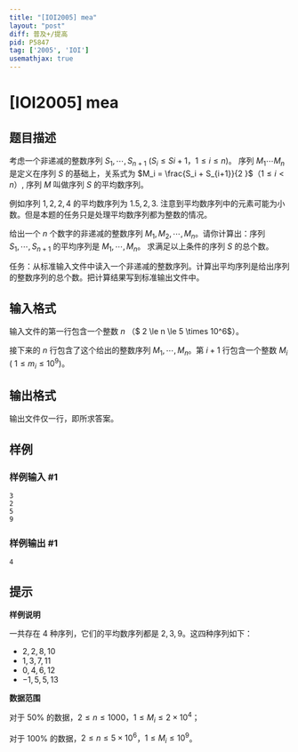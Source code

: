 ```yaml
---
title: "[IOI2005] mea"
layout: "post"
diff: 普及+/提高
pid: P5847
tag: ['2005', 'IOI']
usemathjax: true
---
```


# [IOI2005] mea
## 题目描述

考虑一个非递减的整数序列 $S_1,\cdots,S_{n+1}$ ($S_i \le S{i+1}$，$1 \le i \le n$)。 序列 $M_1 \cdots M_n$ 是定义在序列 $S$ 的基础上，关系式为 $M_i = \frac{S_i + S_{i+1}}{2  }$（$1 \le i < n$）, 序列 $M$ 叫做序列 $S$ 的平均数序列。


例如序列 $1,2,2,4$ 的平均数序列为 $1.5,2,3$. 注意到平均数序列中的元素可能为小数。但是本题的任务只是处理平均数序列都为整数的情况。 

给出一个 $n$ 个数字的非递减的整数序列 $M_1,M_2,\cdots,M_n$。请你计算出：序列 $S_1,\cdots,S_{n+1}$ 的平均序列是 $M_1,\cdots,M_n$。 求满足以上条件的序列 $S$ 的总个数。

任务：从标准输入文件中读入一个非递减的整数序列。计算出平均序列是给出序列的整数序列的总个数。把计算结果写到标准输出文件中。
## 输入格式

输入文件的第一行包含一个整数 $n$ （$ 2 \le n \le 5 \times 10^6$）。

接下来的 $n$ 行包含了这个给出的整数序列 $M_1,\cdots,M_n$。第 $i+1$ 行包含一个整数 $M_i$ ( $1 \le m_i \le 10^9$)。
## 输出格式

输出文件仅一行，即所求答案。
## 样例

### 样例输入 #1
```
3
2
5
9

```
### 样例输出 #1
```
4

```
## 提示

**样例说明**

一共存在 $4$ 种序列，它们的平均数序列都是 $2,3,9$。这四种序列如下：
- $2,2,8,10$
- $1,3,7,11$
- $0,4,6,12$
- $-1,5,5,13$

**数据范围**

对于 $50\%$ 的数据，$2 \le n \le 1000$，$1 \le M_i \le 2 \times 10^4$；

对于 $100\%$ 的数据，$2 \le n \le 5 \times 10^6$，$1 \le M_i \le 10^9$。
